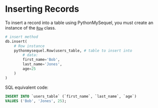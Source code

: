# Inserting Records

To insert a record into a table using PythonMySequel, you must create an instance of the [`Row`](api_reference/row.md) class.
```python
# insert method
db.insert(
    # Row instance
    pythonmysequel.Row(users_table, # table to insert into
        # data:
        first_name='Bob',
        last_name='Jones',
        age=25
    )
)
```
SQL equivalent code:
```sql
INSERT INTO `users_table` (`first_name`, `last_name`, `age`)
VALUES ('Bob', 'Jones', 25);
```